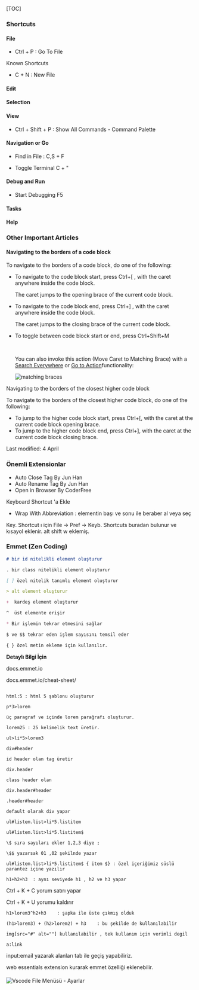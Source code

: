 


[TOC]


### Shortcuts



#### File

- Ctrl + P : Go To File



Known Shortcuts

- C + N : New File

#### Edit



#### Selection



#### View

- Ctrl + Shift + P : Show All Commands - Command Palette





#### Navigation or Go

- Find in File : C,S + F

- Toggle Terminal C + "


#### Debug and Run
- Start Debugging F5

#### Tasks

#### Help



### Other Important Articles 

#### Navigating to the borders of a code block

To navigate to the borders of a code block, do one of the following:

- To navigate to the code block start, press Ctrl+[ , with the caret anywhere inside the code block.

  The caret jumps to the opening brace of the current code block.

- To navigate to the code block end, press Ctrl+] , with the caret anywhere inside the code block.

  The caret jumps to the closing brace of the current code block.

- To toggle between code block start or end, press Ctrl+Shift+M

  ​

  You can also invoke this action (Move Caret to Matching Brace) with a [Search Everywhere](https://www.jetbrains.com/help/idea/searching-everywhere.html) or [Go to Action](https://www.jetbrains.com/help/idea/navigate-to-action.html)functionality:

  ![matching braces](https://www.jetbrains.com/help/img/idea/2018.1/matching_braces.png)

Navigating to the borders of the closest higher code block

To navigate to the borders of the closest higher code block, do one of the following:

- To jump to the higher code block start, press Ctrl+[, with the caret at the current code block opening brace.
- To jump to the higher code block end, press Ctrl+], with the caret at the current code block closing brace.

Last modified: 4 April 





### Önemli Extensionlar

- Auto Close Tag By Jun Han
- Auto Rename Tag By Jun Han
- Open in Browser By CoderFree



Keyboard Shortcut 'a Ekle

- Wrap With Abbreviation : elementin başı ve sonu ile beraber al veya seç

Key. Shortcut ı için File -> Pref -> Keyb. Shortcuts buradan bulunur ve kısayol eklenir. alt shift w eklemiş.



### Emmet (Zen Coding) 

```markdown
# bir id nitelikli element oluşturur

. bir class nitelikli element oluşturur

[ ] özel nitelik tanımlı element oluşturur

> alt element oluşturur

+  kardeş element oluşturur

^  üst elemente erişir

* Bir işlemin tekrar etmesini sağlar

$ ve $$ tekrar eden işlem sayısını temsil eder

{ } özel metin ekleme için kullanılır.

```

**Detaylı Bilgi İçin**

docs.emmet.io

docs.emmet.io/cheat-sheet/

```

html:5 : html 5 şablonu oluşturur

p*3>lorem 

üç paragraf ve içinde lorem parağrafı oluşturur.

lorem25 : 25 kelimelik text üretir.

ul>li*5>lorem3

div#header

id header olan tag üretir

div.header

class header olan 

div.header#header

.header#header

default olarak div yapar

ul#listem.list>li*5.listitem

ul#listem.list>li*5.listitem$

\$ sıra sayıları ekler 1,2,3 diye ;

\$$ yazarsak 01 ,02 şekilnde yazar

ul#listem.list>li*5.listitem$ { item $} : özel içeriğimiz süslü parantez içine yazılır 

h1+h2+h3  : aynı seviyede h1 , h2 ve h3 yapar

```

Ctrl + K + C yorum satırı yapar

Ctrl + K + U yorumu kaldırır

`h1>lorem3^h2+h3    : şapka ile üste çıkmış olduk`

`(h1>lorem3) + (h2>lorem2) + h3    : bu şekilde de kullanılabilir`

`img[src="#" alt=""] kullanılabilir , tek kullanım için verimli degil`

`a:link `

input:email yazarak alanları tab ile geçiş yapabiliriz.

web essentials extension kurarak emmet özelliği eklenebilir.


#### 

![Vscode File Menüsü - Ayarlar](https://image.ibb.co/k2zAk8/vscode_file_menu.png)







